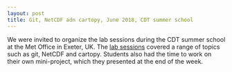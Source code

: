 ```yaml
---
layout: post
title: Git, NetCDF adn cartopy, June 2018, CDT summer school
---
```

We were invited to organize the lab sessions during the CDT summer school at the
Met Office in Exeter, UK. The [lab sessions](https://github.com/esciencecenter-digital-skills/2018-06-25-UK-MetOffice-Summer-school)
covered a range of topics such as git, NetCDF and cartopy. Students also had
the time to work on their own mini-project, which they presented at the end of
the week.
